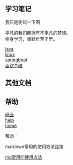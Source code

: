 ## 学习笔记

我只是測試一下啊

平凡的我们都拥有不平凡的梦想。<br/>
终身学习，集跬步至千里。

  [java](java/) <br/>
  [linux](linux/) <br/>
  [springboot](springboot/) <br/>
  [面试总结](interview/) <br/>


## 其他文档


## 帮助
  [码云](https://gitee.com/L10052108/doc) <br/>
  [help](help/) <br/>
  [home]() <br/>



帮助：

mardown常用的使用方法连接

[md常用的使用方法](help/docsify/page.md)<br/>